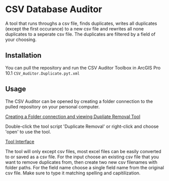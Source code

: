 # CSV Database Auditor

A tool that runs throughs a csv file, finds duplicates, writes all duplicates (except the first occurance) to a new csv file and rewrites all none duplicates to a seperate csv file. The duplicates are filtered by a field of your choosing. 

## Installation
You can pull the repository and run the CSV Auditor Toolbox in ArcGIS Pro 10.1 `CSV_Auditor.Duplicate.pyt.xml`

## Usage
The CSV Auditor can be opened by creating a folder connection to the pulled repository on your personal computer.

[Creating a Folder connection and viewing Dupliate Removal Tool](https://gitlab.com/catherine.schooley/csv-database-auditor/-/blob/master/Pictures_1.png)

Double-click the tool script 'Duplicate Removal' or right-click and choose 'open' to use the tool. 

[Tool Interface](https://gitlab.com/catherine.schooley/csv-database-auditor/-/blob/master/Pictures_2.png)

The tool will only except csv files, most excel files can be easily converted to or saved as a csv file. For the input choose an existing csv file that you want to remove duplicates from, then create two new csv filenames with folder paths. For the field name choose a single field name from the original csv file. Make sure to type it matching spelling and capitilization. 

